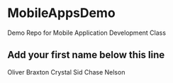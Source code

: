 # MobileAppsDemo
Demo Repo for Mobile Application Development Class

Add your first name below this line
-----------------------------------
Oliver
Braxton
Crystal
Sid
Chase Nelson
